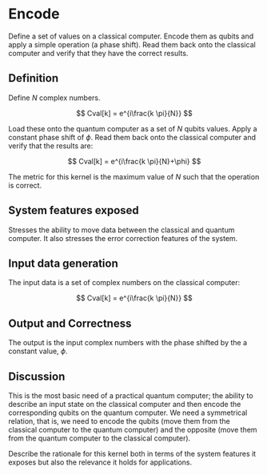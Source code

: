 
# Encode

Define a set of values on a classical computer.  Encode them as qubits and apply a simple operation (a phase shift).  Read them back onto the classical computer and verify that they have the correct results.

## Definition

Define $N$ complex numbers.

$$ Cval[k] = e^{i\frac{k \pi}{N}} $$

Load these onto the quantum computer as a set of $N$ qubits
values.  Apply a constant phase shift of $\phi$.   Read them back onto the classical computer and verify that the results are:

$$ Cval[k] = e^{i\frac{k \pi}{N}+\phi} $$

The metric for this kernel is the maximum value of $N$ such that the operation is correct.

## System features exposed

Stresses the ability to move data between the classical and quantum computer. It also stresses the error correction features of the system.  

## Input data generation

The input data is a set of complex numbers on the classical computer:

$$ Cval[k] = e^{i\frac{k \pi}{N}} $$

## Output and Correctness

The output is the input complex numbers with the phase shifted by the a constant value, $\phi$.

## Discussion

This is the most basic need of a practical quantum computer; the ability to describe an input state on the classical computer and then encode the corresponding qubits on the quantum computer.  We need a symmetrical relation, that is, we need to encode the qubits (move them from the classical computer to the quantum computer) and the opposite (move them from the quantum computer to the classical computer).   

Describe the rationale for this kernel both in terms of the system features it exposes but also the relevance it holds for applications.


